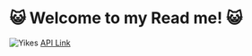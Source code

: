 
# :smiley_cat: Welcome to my Read me! :smiley_cat:
![Yikes](https://riotfest.org/wp-content/uploads/2018/03/grandmas-recipe.jpg)
[API Link](https://secret-family-recipes-2-api.herokuapp.com/)

